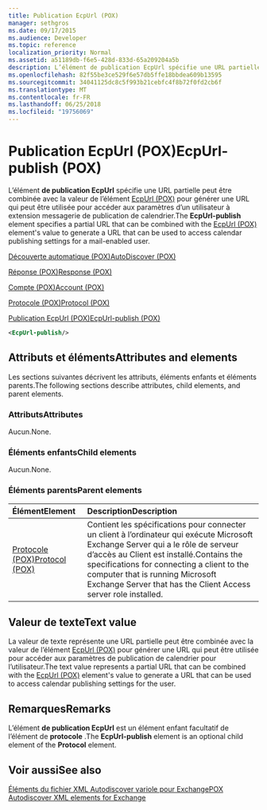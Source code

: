 ```yaml
---
title: Publication EcpUrl (POX)
manager: sethgros
ms.date: 09/17/2015
ms.audience: Developer
ms.topic: reference
localization_priority: Normal
ms.assetid: a51189db-f6e5-428d-833d-65a209204a5b
description: L’élément de publication EcpUrl spécifie une URL partielle peut être combinée avec la valeur de l’élément EcpUrl (POX) pour générer une URL qui peut être utilisée pour accéder aux paramètres d’un utilisateur à extension messagerie de publication de calendrier.
ms.openlocfilehash: 82f55be3ce529f6e57db5ffe18bbdea609b13595
ms.sourcegitcommit: 34041125dc8c5f993b21cebfc4f8b72f0fd2cb6f
ms.translationtype: MT
ms.contentlocale: fr-FR
ms.lasthandoff: 06/25/2018
ms.locfileid: "19756069"
---
```

# <a name="ecpurl-publish-pox"></a><span data-ttu-id="ea449-103">Publication EcpUrl (POX)</span><span class="sxs-lookup"><span data-stu-id="ea449-103">EcpUrl-publish (POX)</span></span>

<span data-ttu-id="ea449-104">L’élément **de publication EcpUrl** spécifie une URL partielle peut être combinée avec la valeur de l’élément [EcpUrl (POX)](ecpurl-pox.md) pour générer une URL qui peut être utilisée pour accéder aux paramètres d’un utilisateur à extension messagerie de publication de calendrier.</span><span class="sxs-lookup"><span data-stu-id="ea449-104">The **EcpUrl-publish** element specifies a partial URL that can be combined with the [EcpUrl (POX)](ecpurl-pox.md) element's value to generate a URL that can be used to access calendar publishing settings for a mail-enabled user.</span></span> 
  
[<span data-ttu-id="ea449-105">Découverte automatique (POX)</span><span class="sxs-lookup"><span data-stu-id="ea449-105">AutoDiscover (POX)</span></span>](autodiscover-pox.md)
  
[<span data-ttu-id="ea449-106">Réponse (POX)</span><span class="sxs-lookup"><span data-stu-id="ea449-106">Response (POX)</span></span>](response-pox.md)
  
[<span data-ttu-id="ea449-107">Compte (POX)</span><span class="sxs-lookup"><span data-stu-id="ea449-107">Account (POX)</span></span>](account-pox.md)
  
[<span data-ttu-id="ea449-108">Protocole (POX)</span><span class="sxs-lookup"><span data-stu-id="ea449-108">Protocol (POX)</span></span>](protocol-pox.md)
  
[<span data-ttu-id="ea449-109">Publication EcpUrl (POX)</span><span class="sxs-lookup"><span data-stu-id="ea449-109">EcpUrl-publish (POX)</span></span>](ecpurl-publish-pox.md)
  
```XML
<EcpUrl-publish/>
```

## <a name="attributes-and-elements"></a><span data-ttu-id="ea449-110">Attributs et éléments</span><span class="sxs-lookup"><span data-stu-id="ea449-110">Attributes and elements</span></span>

<span data-ttu-id="ea449-111">Les sections suivantes décrivent les attributs, éléments enfants et éléments parents.</span><span class="sxs-lookup"><span data-stu-id="ea449-111">The following sections describe attributes, child elements, and parent elements.</span></span>
  
### <a name="attributes"></a><span data-ttu-id="ea449-112">Attributs</span><span class="sxs-lookup"><span data-stu-id="ea449-112">Attributes</span></span>

<span data-ttu-id="ea449-113">Aucun.</span><span class="sxs-lookup"><span data-stu-id="ea449-113">None.</span></span>
  
### <a name="child-elements"></a><span data-ttu-id="ea449-114">Éléments enfants</span><span class="sxs-lookup"><span data-stu-id="ea449-114">Child elements</span></span>

<span data-ttu-id="ea449-115">Aucun.</span><span class="sxs-lookup"><span data-stu-id="ea449-115">None.</span></span>
  
### <a name="parent-elements"></a><span data-ttu-id="ea449-116">Éléments parents</span><span class="sxs-lookup"><span data-stu-id="ea449-116">Parent elements</span></span>

|<span data-ttu-id="ea449-117">**Élément**</span><span class="sxs-lookup"><span data-stu-id="ea449-117">**Element**</span></span>|<span data-ttu-id="ea449-118">**Description**</span><span class="sxs-lookup"><span data-stu-id="ea449-118">**Description**</span></span>|
|:-----|:-----|
|[<span data-ttu-id="ea449-119">Protocole (POX)</span><span class="sxs-lookup"><span data-stu-id="ea449-119">Protocol (POX)</span></span>](protocol-pox.md) <br/> |<span data-ttu-id="ea449-120">Contient les spécifications pour connecter un client à l’ordinateur qui exécute Microsoft Exchange Server qui a le rôle de serveur d’accès au Client est installé.</span><span class="sxs-lookup"><span data-stu-id="ea449-120">Contains the specifications for connecting a client to the computer that is running Microsoft Exchange Server that has the Client Access server role installed.</span></span>  <br/> |
   
## <a name="text-value"></a><span data-ttu-id="ea449-121">Valeur de texte</span><span class="sxs-lookup"><span data-stu-id="ea449-121">Text value</span></span>

<span data-ttu-id="ea449-122">La valeur de texte représente une URL partielle peut être combinée avec la valeur de l’élément [EcpUrl (POX)](ecpurl-pox.md) pour générer une URL qui peut être utilisée pour accéder aux paramètres de publication de calendrier pour l’utilisateur.</span><span class="sxs-lookup"><span data-stu-id="ea449-122">The text value represents a partial URL that can be combined with the [EcpUrl (POX)](ecpurl-pox.md) element's value to generate a URL that can be used to access calendar publishing settings for the user.</span></span> 
  
## <a name="remarks"></a><span data-ttu-id="ea449-123">Remarques</span><span class="sxs-lookup"><span data-stu-id="ea449-123">Remarks</span></span>

<span data-ttu-id="ea449-124">L’élément **de publication EcpUrl** est un élément enfant facultatif de l’élément de **protocole** .</span><span class="sxs-lookup"><span data-stu-id="ea449-124">The **EcpUrl-publish** element is an optional child element of the **Protocol** element.</span></span> 
  
## <a name="see-also"></a><span data-ttu-id="ea449-125">Voir aussi</span><span class="sxs-lookup"><span data-stu-id="ea449-125">See also</span></span>



[<span data-ttu-id="ea449-126">Éléments du fichier XML Autodiscover variole pour Exchange</span><span class="sxs-lookup"><span data-stu-id="ea449-126">POX Autodiscover XML elements for Exchange</span></span>](pox-autodiscover-xml-elements-for-exchange.md)

